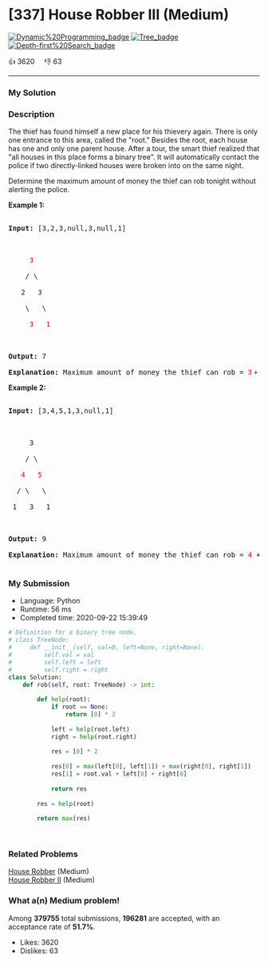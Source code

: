 # [337] House Robber III (Medium)

[![Dynamic%20Programming_badge](https://img.shields.io/badge/topic-Dynamic%20Programming-green.svg)](https://leetcode.com/problems/house-robber-iii/)  [![Tree_badge](https://img.shields.io/badge/topic-Tree-green.svg)](https://leetcode.com/problems/house-robber-iii/)  [![Depth-first%20Search_badge](https://img.shields.io/badge/topic-Depth-first%20Search-green.svg)](https://leetcode.com/problems/house-robber-iii/) 

:+1: 3620 &nbsp; &nbsp; :thumbsdown: 63

---

### My Solution


### Description
<p>The thief has found himself a new place for his thievery again. There is only one entrance to this area, called the &quot;root.&quot; Besides the root, each house has one and only one parent house. After a tour, the smart thief realized that &quot;all houses in this place forms a binary tree&quot;. It will automatically contact the police if two directly-linked houses were broken into on the same night.</p>

<p>Determine the maximum amount of money the thief can rob tonight without alerting the police.</p>

<p><b>Example 1:</b></p>

<pre>
<strong>Input: </strong>[3,2,3,null,3,null,1]

     <font color="red">3</font>
    / \
   2   3
    \   \ 
     <font color="red">3   1
</font>
<strong>Output:</strong> 7 
<strong>Explanation:</strong>&nbsp;Maximum amount of money the thief can rob = <font color="red" style="font-family: sans-serif, Arial, Verdana, &quot;Trebuchet MS&quot;;">3</font><span style="font-family: sans-serif, Arial, Verdana, &quot;Trebuchet MS&quot;;"> + </span><font color="red" style="font-family: sans-serif, Arial, Verdana, &quot;Trebuchet MS&quot;;">3</font><span style="font-family: sans-serif, Arial, Verdana, &quot;Trebuchet MS&quot;;"> + </span><font color="red" style="font-family: sans-serif, Arial, Verdana, &quot;Trebuchet MS&quot;;">1</font><span style="font-family: sans-serif, Arial, Verdana, &quot;Trebuchet MS&quot;;"> = </span><b style="font-family: sans-serif, Arial, Verdana, &quot;Trebuchet MS&quot;;">7</b><span style="font-family: sans-serif, Arial, Verdana, &quot;Trebuchet MS&quot;;">.</span></pre>

<p><b>Example 2:</b></p>

<pre>
<strong>Input: </strong>[3,4,5,1,3,null,1]

&nbsp;    3
    / \
   <font color="red">4</font>   <font color="red">5</font>
  / \   \ 
 1   3   1

<strong>Output:</strong> 9
<strong>Explanation:</strong>&nbsp;Maximum amount of money the thief can rob = <font color="red">4</font> + <font color="red">5</font> = <b>9</b>.
</pre>


### My Submission

- Language: Python
- Runtime: 56 ms
- Completed time: 2020-09-22 15:39:49

```Python
# Definition for a binary tree node.
# class TreeNode:
#     def __init__(self, val=0, left=None, right=None):
#         self.val = val
#         self.left = left
#         self.right = right
class Solution:
    def rob(self, root: TreeNode) -> int:
        
        def help(root):
            if root == None:
                return [0] * 2
            
            left = help(root.left)
            right = help(root.right)
            
            res = [0] * 2
            
            res[0] = max(left[0], left[1]) + max(right[0], right[1])
            res[1] = root.val + left[0] + right[0]
            
            return res
        
        res = help(root)
        
        return max(res)
        
        
```


### Related Problems
[House Robber](https://leetcode.com/problems/house-robber/) (Medium) <br>
[House Robber II](https://leetcode.com/problems/house-robber-ii/) (Medium) <br>



### What a(n) Medium problem!
Among **379755** total submissions, **196281** are accepted, with an acceptance rate of **51.7%**. <br>

- Likes: 3620
- Dislikes: 63

